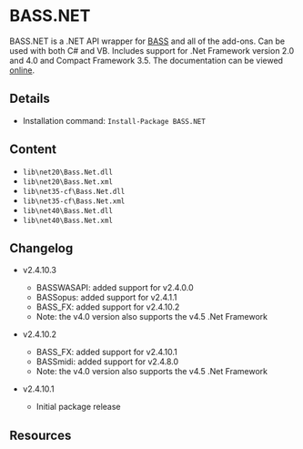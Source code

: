 BASS.NET
===

BASS.NET is a .NET API wrapper for [BASS] and all of the add-ons. Can be used with both C# and VB. Includes support for .Net Framework version 2.0 and 4.0 and Compact Framework 3.5. The documentation can be viewed [online](http://bass.radio42.com/help/).

Details
---
  - Installation command: ``Install-Package BASS.NET``

Content
---
  - ``lib\net20\Bass.Net.dll``
  - ``lib\net20\Bass.Net.xml``
  - ``lib\net35-cf\Bass.Net.dll``
  - ``lib\net35-cf\Bass.Net.xml``
  - ``lib\net40\Bass.Net.dll``
  - ``lib\net40\Bass.Net.xml``

Changelog
---
  - v2.4.10.3
      - BASSWASAPI: added support for v2.4.0.0
      - BASSopus: added support for v2.4.1.1
      - BASS_FX: added support for v2.4.10.2
      - Note: the v4.0 version also supports the v4.5 .Net Framework

  - v2.4.10.2
      - BASS_FX: added support for v2.4.10.1
      - BASSmidi: added support for v2.4.8.0
      - Note: the v4.0 version also supports the v4.5 .Net Framework

  - v2.4.10.1
      - Initial package release

Resources
---
[BASS]:       http://www.un4seen.com/bass.html